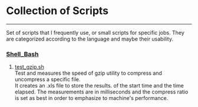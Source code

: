 # Collection of Scripts
___
Set of scripts that I frequently use, or small scripts for specific jobs. They are categorized according to the language and maybe their usability.


### [Shell_Bash][1]
1. [test_gzip.sh][2]<br>Test and measures the speed of gzip utility to compress and uncompress a specific file.<br>It creates an .xls file to store the results. of the start time and the time elapsed. The measurements are in milliseconds and the compress ratio is set as best in order to emphasize to machine's performance.











[1]:https://github.com/GkouskosV/collection-of-scripts/tree/master/Shell_Bash
[2]:https://github.com/GkouskosV/collection-of-scripts/blob/master/Shell_Bash/test_gzip.sh
